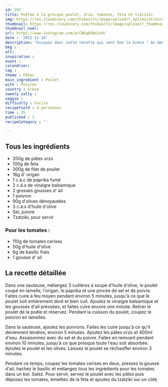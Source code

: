 ```yaml
---
id: 297
title: Poêlée à la grecque poulet, orzo, tomates, feta et tzatziki
img: https://res.cloudinary.com/thibaults/image/upload/t_optimisation/v1636639288/Recipes/20211110_poele_a_la_grecque.jpg
thumbnail: https://res.cloudinary.com/thibaults/image/upload/t_thumbnail_josie/v1636639288/Recipes/20211110_poele_a_la_grecque.jpg
thumbnail_noel: 
url: https://www.instagram.com/p/CWGqbSNo1vH/
date : '2021-11-10'
description: "Essayez donc cette recette qui sent bon la Grèce ! Au menu : du poulet au paprika, des poivrons, des olives, de la feta et du tzatziki !"
bkg : 
alt: 
inspiration : 
event : 
calendrier: 
tag : 
theme : Pâtes
main_ingredient : Poulet
with : Poivron
country : Grèce
sweety_salty : 
veggie : 
difficulty : Facile
recipeYield : 4 personnes
time : 35
published : 1
recipeCategory : ''

---
```


## Tous les ingrédients
 - 200g de pâtes orzo
 - 100g de feta
 - 300g de filet de poulet
 - 16g d' origan
 - 1 c.à.c de paprika fumé
 - 2 c.à.s de vinaigre balsamique
 - 2 grosses gousses d' ail
 - 1 poivron
 - 90g d'olives dénoyautées
 - 3 c.à.s d'huile d'olive
 - Sel, poivre
 - Tzatziki, pour servir

### Pour les tomates :
 - 110g de tomates cerises
 - 50g d'huile d'olive
 - 6g de basilic frais
 - 1 gousse d' ail

## La recette détaillée
Dans une sauteuse, mélangez 3 cuillères à soupe d'huile d'olive, le poulet coupé en lamelle, l'origan, le paprika et une pincée de sel et de poivre. Faites cuire à feu moyen pendant environ 5 minutes, jusqu'à ce que le poulet soit entièrement doré et bien cuit. Ajoutez le vinaigre balsamique et les gousses d'ail pressées, et faites cuire encore une minute. Retirer le poulet de la poêle et réservez. Pendant la cuisson du poulet, coupez le poivron en lamelles.

Dans la sauteuse, ajoutez les poivrons. Faites les cuire jusqu'à ce qu'il deviennent tendres, environ 5 minutes. Ajoutez les pâtes orzo et 400ml d'eau. Assaisonnez avec du sel et du poivre. Faites en remuant pendant environ 10 minutes, jusqu'à ce que presque toute l'eau soit absorbée. Ajoutez le poulet et les olives. Laissez le poulet se réchauffer environ 3 minutes.

Pendant ce temps, coupez les tomates cerises en deux, pressez la gousse d'ail, hachez le basilic et mélangez tous les ingrédients pour les tomates dans un bol. Salez. Pour servir, servez le poulet avec les pâtes puis déposez les tomates, émiettez de la feta et ajoutez du tzatziki sur un côté.